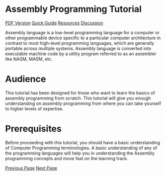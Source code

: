 # Assembly Programming Tutorial
[PDF Version](../assembly_programming/assembly_programming_pdf_version.md)
[Quick Guide](../assembly_programming/assembly_quick_guide.md)
[Resources](../assembly_programming/assembly_useful_resources.md)
[Discussion](../assembly_programming/assembly_discussion.md)

Assembly language is a low-level programming language for a computer or other programmable device specific to a particular computer architecture in contrast to most high-level programming languages, which are generally portable across multiple systems. Assembly language is converted into executable machine code by a utility program referred to as an assembler like NASM, MASM, etc.

# Audience
This tutorial has been designed for those who want to learn the basics of assembly programming from scratch. This tutorial will give you enough understanding on assembly programming from where you can take yourself to higher levels of expertise.

# Prerequisites
Before proceeding with this tutorial, you should have a basic understanding of Computer Programming terminologies. A basic understanding of any of the programming languages will help you in understanding the Assembly programming concepts and move fast on the learning track.


[Previous Page](../assembly_programming/index.md) [Next Page](../assembly_programming/assembly_introduction.md) 
